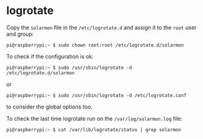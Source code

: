 # logrotate

Copy the `solarmon` file in the `/etc/logrotate.d` and assign it to the `root` user and group:

    pi@raspberrypi:~ $ sudo chown root:root /etc/logrotate.d/solarmon

To check if the configuration is ok:

    pi@raspberrypi:~ $ sudo /usr/sbin/logrotate -d /etc/logrotate.d/solarmon

or

    pi@raspberrypi:~ $ sudo /usr/sbin/logrotate -d /etc/logrotate.conf

to consider the global options too.

To check the last time logrotate run on the `/var/log/solarmon.log` file:

    pi@raspberrypi:~ $ cat /var/lib/logrotate/status | grep solarmon
